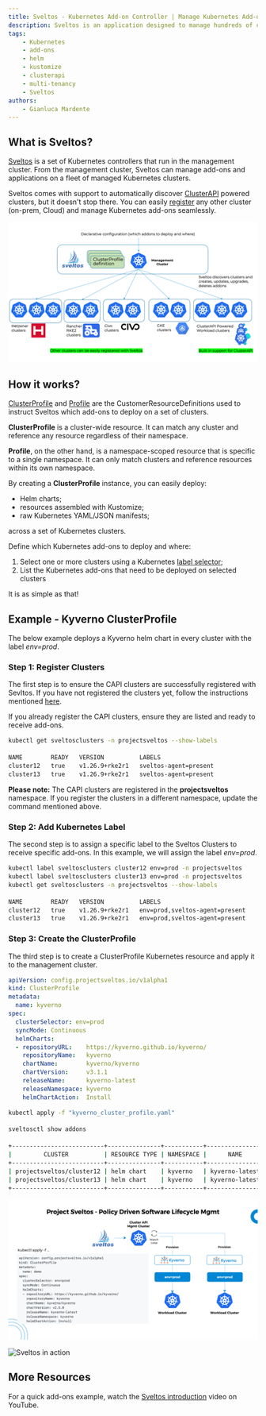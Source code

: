 ```yaml
---
title: Sveltos - Kubernetes Add-on Controller | Manage Kubernetes Add-ons with Ease
description: Sveltos is an application designed to manage hundreds of clusters by providing declarative APIs to deploy Kubernetes add-ons across multiple clusters.
tags:
    - Kubernetes
    - add-ons
    - helm
    - kustomize
    - clusterapi
    - multi-tenancy
    - Sveltos
authors:
    - Gianluca Mardente
---
```


## What is Sveltos?

[Sveltos](https://github.com/projectsveltos "Manage Kubernetes add-ons") is a set of Kubernetes controllers that run in the management cluster. From the management cluster, Sveltos can manage add-ons and applications on a fleet of managed Kubernetes clusters.

Sveltos comes with support to automatically discover [ClusterAPI](https://github.com/kubernetes-sigs/cluster-api) powered clusters, but it doesn't stop there. You can easily [register](../register/register-cluster.md) any other cluster (on-prem, Cloud) and manage Kubernetes add-ons seamlessly.

![Sveltos managing clusters](../assets/multi-clusters.png)

## How it works?

[ClusterProfile](https://github.com/projectsveltos/sveltos-manager/blob/main/api/v1alpha1/clusterprofile_types.go "ClusterProfile to manage Kubernetes add-ons") and [Profile](https://github.com/projectsveltos/sveltos-manager/blob/main/api/v1alpha1/profile_types.go "Profile to manage Kubernetes add-ons") are the CustomerResourceDefinitions used to instruct Sveltos which add-ons to deploy on a set of clusters.

__ClusterProfile__ is a cluster-wide resource. It can match any cluster and reference any resource regardless of their namespace.

__Profile__, on the other hand, is a namespace-scoped resource that is specific to a single namespace. It can only match clusters and reference resources within its own namespace.

By creating a **ClusterProfile** instance, you can easily deploy:

- Helm charts;
- resources assembled with Kustomize;
- raw Kubernetes YAML/JSON manifests;

across a set of Kubernetes clusters.

Define which Kubernetes add-ons to deploy and where:

1. Select one or more clusters using a Kubernetes [label selector](https://kubernetes.io/docs/concepts/overview/working-with-objects/labels/#label-selectors "Kubernetes label selector");
2. List the Kubernetes add-ons that need to be deployed on selected clusters

It is as simple as that!

## Example - Kyverno ClusterProfile

The below example deploys a Kyverno helm chart in every cluster with the label *env=prod*.

### Step 1: Register Clusters
The first step is to ensure the CAPI clusters are successfully registered with Sevltos. If you have not registered the clusters yet, follow the instructions mentioned [here](../register/register-cluster.md).

If you already register the CAPI clusters, ensure they are listed and ready to receive add-ons.

```bash
kubectl get sveltosclusters -n projectsveltos --show-labels

NAME        READY   VERSION          LABELS
cluster12   true    v1.26.9+rke2r1   sveltos-agent=present
cluster13   true    v1.26.9+rke2r1   sveltos-agent=present
```

**Please note:** The CAPI clusters are registered in the **projectsveltos** namespace. If you register the clusters in a different namespace, update the command mentioned above.

### Step 2: Add Kubernetes Label
The second step is to assign a specific label to the Sveltos Clusters to receive specific add-ons. In this example, we will assign the label *env=prod*.

```bash
kubectl label sveltosclusters cluster12 env=prod -n projectsveltos
kubectl label sveltosclusters cluster13 env=prod -n projectsveltos
kubectl get sveltosclusters -n projectsveltos --show-labels

NAME        READY   VERSION          LABELS
cluster12   true    v1.26.9+rke2r1   env=prod,sveltos-agent=present
cluster13   true    v1.26.9+rke2r1   env=prod,sveltos-agent=present
```

### Step 3: Create the ClusterProfile

The third step is to create a ClusterProfile Kubernetes resource and apply it to the management cluster.

```yaml
apiVersion: config.projectsveltos.io/v1alpha1
kind: ClusterProfile
metadata:
  name: kyverno
spec:
  clusterSelector: env=prod
  syncMode: Continuous
  helmCharts:
  - repositoryURL:    https://kyverno.github.io/kyverno/
    repositoryName:   kyverno
    chartName:        kyverno/kyverno
    chartVersion:     v3.1.1
    releaseName:      kyverno-latest
    releaseNamespace: kyverno
    helmChartAction:  Install
```

```bash
kubectl apply -f "kyverno_cluster_profile.yaml"

sveltosctl show addons

+--------------------------+---------------+-----------+----------------+---------+-------------------------------+------------------+
|         CLUSTER          | RESOURCE TYPE | NAMESPACE |      NAME      | VERSION |             TIME              | CLUSTER PROFILES |
+--------------------------+---------------+-----------+----------------+---------+-------------------------------+------------------+
| projectsveltos/cluster12 | helm chart    | kyverno   | kyverno-latest | 3.1.1   | 2023-12-16 00:14:17 -0800 PST | kyverno          |
| projectsveltos/cluster13 | helm chart    | kyverno   | kyverno-latest | 3.1.1   | 2023-12-16 00:14:17 -0800 PST | kyverno          |
+--------------------------+---------------+-----------+----------------+---------+-------------------------------+------------------+
```

![Sveltos in action](../assets/addons.png)

![Sveltos in action](../assets/addons_deployment.gif)

## More Resources

For a quick add-ons example, watch the [Sveltos introduction](https://www.youtube.com/watch?v=Ai5Mr9haWKM "Sveltos introduction: Kubernetes add-ons management") video on YouTube.
